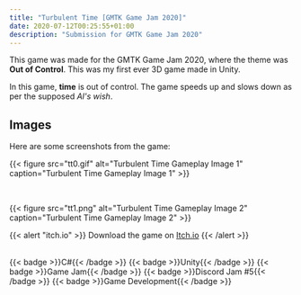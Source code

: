 ```yaml
---
title: "Turbulent Time [GMTK Game Jam 2020]"
date: 2020-07-12T00:25:55+01:00
description: "Submission for GMTK Game Jam 2020"
---
```


This game was made for the GMTK Game Jam 2020, where the theme was **Out of Control**. This was my first ever 3D game made in Unity.

In this game, **time** is out of control. The game speeds up and slows down as per the supposed *AI's wish*.

## Images

Here are some screenshots from the game:

{{< figure
    src="tt0.gif"
    alt="Turbulent Time Gameplay Image 1"
    caption="Turbulent Time Gameplay Image 1"
    >}}

</br>

{{< figure
    src="tt1.png"
    alt="Turbulent Time Gameplay Image 2"
    caption="Turbulent Time Gameplay Image 2"
    >}}

{{< alert "itch.io" >}}
Download the game on [Itch.io](https://nexus-of-gaming.itch.io/turbulent-time)
{{< /alert >}}

</br>

<div style="display: flex; flex-wrap: wrap; gap: 10px;">
  {{< badge >}}C#{{< /badge >}}
  {{< badge >}}Unity{{< /badge >}}
  {{< badge >}}Game Jam{{< /badge >}}
  {{< badge >}}Discord Jam #5{{< /badge >}}
  {{< badge >}}Game Development{{< /badge >}}
</div>
